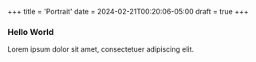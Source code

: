 +++
title = 'Portrait'
date = 2024-02-21T00:20:06-05:00
draft = true
+++

### Hello World

Lorem ipsum dolor sit amet, consectetuer adipiscing elit.